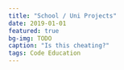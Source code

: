 ```yaml
---
title: "School / Uni Projects"
date: 2019-01-01
featured: true
bg-img: TODO
caption: "Is this cheating?"
tags: Code Education
---
```


